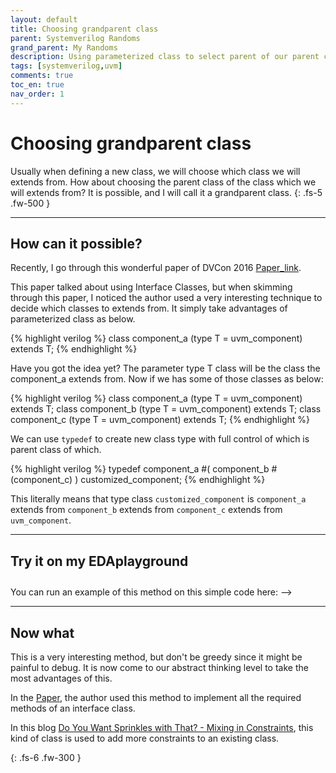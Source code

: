 ```yaml
---
layout: default
title: Choosing grandparent class
parent: Systemverilog Randoms
grand_parent: My Randoms
description: Using parameterized class to select parent of our parent class
tags: [systemverilog,uvm]
comments: true
toc_en: true
nav_order: 1
---
```


# Choosing grandparent class
Usually when defining a new class, we will choose which class we will extends from.
How about choosing the parent class of the class which we will extends from? 
It is possible, and I will call it a grandparent class.
{: .fs-5 .fw-500 }

---
## How can it possible?
Recently, I go through this wonderful paper of DVCon 2016 [Paper_link](http://events.dvcon.org/2016/proceedings/papers/05_1.pdf).

This paper talked about using Interface Classes, but when skimming through this paper, I noticed the author used a very interesting technique to decide which classes to extends from.
It simply take advantages of parameterized class as below.
<div class ="code" markdown="1" >
{% highlight verilog %}
     class component_a (type T = uvm_component) extends T;
{% endhighlight %}
</div>



Have you got the idea yet? The parameter type T class will be the class the component_a extends from.
Now if we has some of those classes as below:

<div class ="code" markdown="1" >
{% highlight verilog %}
     class component_a (type T = uvm_component) extends T;
     class component_b (type T = uvm_component) extends T;
     class component_c (type T = uvm_component) extends T;
{% endhighlight %}
</div>

We can use `typedef` to create new class type with full control of which is parent class of which.
<div class ="code" markdown="1" >
{% highlight verilog %}
     typedef component_a #( component_b #(component_c) ) customized_component;
{% endhighlight %}
</div>

This literally means that type class `customized_component` is `component_a` extends from `component_b` extends from `component_c` extends from `uvm_component`.

---
## Try it on my EDAplayground
<div> You can run an example of this method on this simple code here: -->
<a href="https://www.edaplayground.com/x/2wVa" title="Choose your grandparent class">
<svg width="25" height="25" viewBox="0 -0.1 2 2" class="customsvg"> <use xlink:href="#svg-edaplay"></use></svg>
</a></div>

---
## Now what
This is a very interesting method, but don't be greedy since it might be painful to debug.
It is now come to our abstract thinking level to take the most advantages of this.

In the [Paper](http://events.dvcon.org/2016/proceedings/papers/05_1.pdf), the author used this method to implement all the required methods of an interface class.

In this blog [Do You Want Sprinkles with That? - Mixing in Constraints](https://blog.verificationgentleman.com/2015/03/28/mixing-in-constraints.html),
this kind of class is used to add more constraints to an existing class.

{: .fs-6 .fw-300 }


